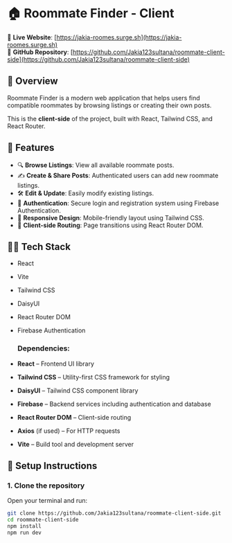 # 🏠 Roommate Finder - Client

🔗 **Live Website**: [https://jakia-roomes.surge.sh](https://jakia-roomes.surge.sh)  
📂 **GitHub Repository**: [https://github.com/Jakia123sultana/roommate-client-side](https://github.com/Jakia123sultana/roommate-client-side)

## 🚀 Overview

Roommate Finder is a modern web application that helps users find compatible roommates by browsing listings or creating their own posts.

This is the **client-side** of the project, built with React, Tailwind CSS, and React Router.



## 🌟 Features

- 🔍 **Browse Listings**: View all available roommate posts.  
- ✍️ **Create & Share Posts**: Authenticated users can add new roommate listings.  
- 🛠️ **Edit & Update**: Easily modify existing listings.  
- 🔐 **Authentication**: Secure login and registration system using Firebase Authentication.  
- 📱 **Responsive Design**: Mobile-friendly layout using Tailwind CSS.  
- 🧭 **Client-side Routing**: Page transitions using React Router DOM.

## 🧑‍💻 Tech Stack

- React  
- Vite  
- Tailwind CSS  
- DaisyUI  
- React Router DOM  
- Firebase Authentication

  ### Dependencies:

- **React** – Frontend UI library  
- **Tailwind CSS** – Utility-first CSS framework for styling  
- **DaisyUI** – Tailwind CSS component library  
- **Firebase** – Backend services including authentication and database  
- **React Router DOM** – Client-side routing  
- **Axios** (if used) – For HTTP requests  
- **Vite** – Build tool and development server  

## 🔧 Setup Instructions

### 1. Clone the repository  
Open your terminal and run:  
```bash
git clone https://github.com/Jakia123sultana/roommate-client-side.git
cd roommate-client-side
npm install
npm run dev



